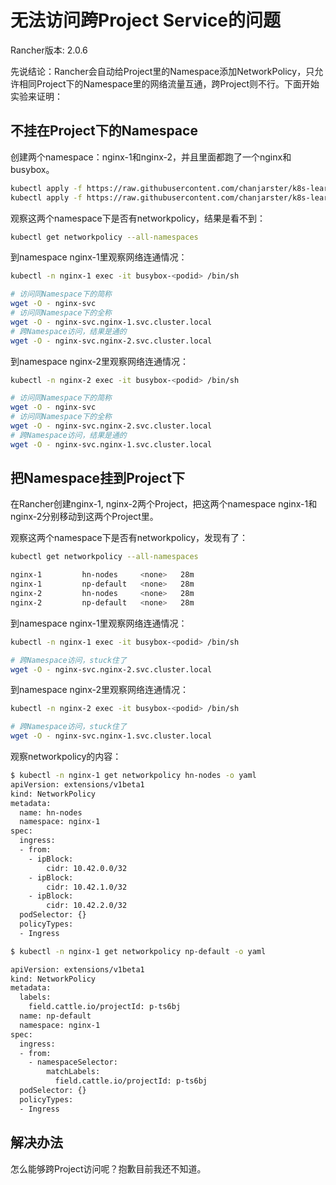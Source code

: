 # 无法访问跨Project Service的问题

Rancher版本: 2.0.6

先说结论：Rancher会自动给Project里的Namespace添加NetworkPolicy，只允许相同Project下的Namespace里的网络流量互通，跨Project则不行。下面开始实验来证明：

## 不挂在Project下的Namespace

创建两个namespace：nginx-1和nginx-2，并且里面都跑了一个nginx和busybox。

```bash
kubectl apply -f https://raw.githubusercontent.com/chanjarster/k8s-learn/master/pitfalls/rancher/cross-project-traffic/nginx-1.yaml
kubectl apply -f https://raw.githubusercontent.com/chanjarster/k8s-learn/master/pitfalls/rancher/cross-project-traffic/nginx-2.yaml
```

观察这两个namespace下是否有networkpolicy，结果是看不到：

```bash
kubectl get networkpolicy --all-namespaces
```

到namespace nginx-1里观察网络连通情况：

```bash
kubectl -n nginx-1 exec -it busybox-<podid> /bin/sh

# 访问同Namespace下的简称
wget -O - nginx-svc
# 访问同Namespace下的全称
wget -O - nginx-svc.nginx-1.svc.cluster.local
# 跨Namespace访问，结果是通的
wget -O - nginx-svc.nginx-2.svc.cluster.local
```

到namespace nginx-2里观察网络连通情况：

```bash
kubectl -n nginx-2 exec -it busybox-<podid> /bin/sh

# 访问同Namespace下的简称
wget -O - nginx-svc
# 访问同Namespace下的全称
wget -O - nginx-svc.nginx-2.svc.cluster.local
# 跨Namespace访问，结果是通的
wget -O - nginx-svc.nginx-1.svc.cluster.local
```

## 把Namespace挂到Project下

在Rancher创建nginx-1, nginx-2两个Project，把这两个namespace nginx-1和nginx-2分别移动到这两个Project里。

观察这两个namespace下是否有networkpolicy，发现有了：

```bash
kubectl get networkpolicy --all-namespaces

nginx-1         hn-nodes     <none>   28m
nginx-1         np-default   <none>   28m
nginx-2         hn-nodes     <none>   28m
nginx-2         np-default   <none>   28m
```

到namespace nginx-1里观察网络连通情况：

```bash
kubectl -n nginx-1 exec -it busybox-<podid> /bin/sh

# 跨Namespace访问，stuck住了
wget -O - nginx-svc.nginx-2.svc.cluster.local
```

到namespace nginx-2里观察网络连通情况：

```bash
kubectl -n nginx-2 exec -it busybox-<podid> /bin/sh

# 跨Namespace访问，stuck住了
wget -O - nginx-svc.nginx-1.svc.cluster.local
```

观察networkpolicy的内容：

```bash
$ kubectl -n nginx-1 get networkpolicy hn-nodes -o yaml
apiVersion: extensions/v1beta1
kind: NetworkPolicy
metadata:
  name: hn-nodes
  namespace: nginx-1
spec:
  ingress:
  - from:
    - ipBlock:
        cidr: 10.42.0.0/32
    - ipBlock:
        cidr: 10.42.1.0/32
    - ipBlock:
        cidr: 10.42.2.0/32
  podSelector: {}
  policyTypes:
  - Ingress

$ kubectl -n nginx-1 get networkpolicy np-default -o yaml

apiVersion: extensions/v1beta1
kind: NetworkPolicy
metadata:
  labels:
    field.cattle.io/projectId: p-ts6bj
  name: np-default
  namespace: nginx-1
spec:
  ingress:
  - from:
    - namespaceSelector:
        matchLabels:
          field.cattle.io/projectId: p-ts6bj
  podSelector: {}
  policyTypes:
  - Ingress
```

## 解决办法

怎么能够跨Project访问呢？抱歉目前我还不知道。
